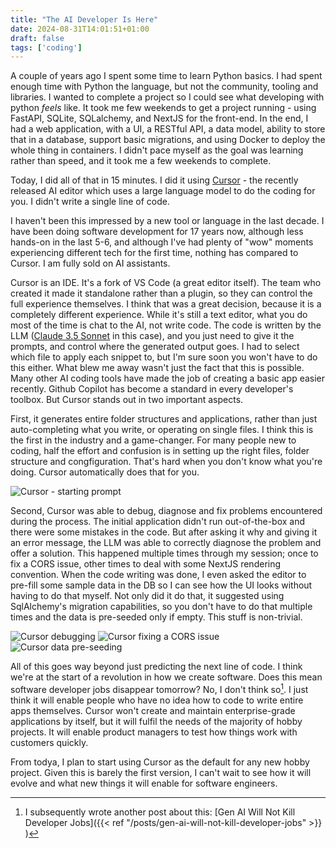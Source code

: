 ```yaml
---
title: "The AI Developer Is Here"
date: 2024-08-31T14:01:51+01:00
draft: false
tags: ['coding']
---
```


A couple of years ago I spent some time to learn Python basics. I had spent enough time with Python the language, but not the community, tooling and libraries. I wanted to complete a project so I could see what developing with python *feels* like. It took me few weekends to get a project running - using FastAPI, SQLite, SQLalchemy, and NextJS for the front-end. In the end, I had a web application, with a UI, a RESTful API, a data model, ability to store that in a database, support basic migrations, and using Docker to deploy the whole thing in containers. I didn't pace myself as the goal was learning rather than speed, and it took me a few weekends to complete.

Today, I did all of that in 15 minutes. I did it using [Cursor](https://www.cursor.com/) - the recently released AI editor which uses a large language model to do the coding for you. I didn't write a single line of code.

I haven't been this impressed by a new tool or language in the last decade. I have been doing software development for 17 years now, although less hands-on in the last 5-6, and although I've had plenty of "wow" moments experiencing different tech for the first time, nothing has compared to Cursor. I am fully sold on AI assistants.

Cursor is an IDE. It's a fork of VS Code (a great editor itself). The team who created it made it standalone rather than a plugin, so they can control the full experience themselves. I think that was a great decision, because it is a completely different experience. While it's still a text editor, what you do most of the time is chat to the AI, not write code. The code is written by the LLM ([Claude 3.5 Sonnet](https://www.anthropic.com/news/claude-3-5-sonnet) in this case), and you just need to give it the prompts, and control where the generated output goes. I had to select which file to apply each snippet to, but I'm sure soon you won't have to do this either. What blew me away wasn't just the fact that this is possible. Many other AI coding tools have made the job of creating a basic app easier recently. Github Copilot has become a standard in every developer's toolbox. But Cursor stands out in two important aspects.

First, it generates entire folder structures and applications, rather than just auto-completing what you write, or operating on single files. I think this is the first in the industry and a game-changer. For many people new to coding, half the effort and confusion is in setting up the right files, folder structure and congfiguration. That's hard when you don't know what you're doing. Cursor automatically does that for you. 

![Cursor - starting prompt](/images/Cursor-first-prompt.png)

Second, Cursor was able to debug, diagnose and fix problems encountered during the process. The initial application didn't run out-of-the-box and there were some mistakes in the code. But after asking it why and giving it an error message, the LLM was able to correctly diagnose the problem and offer a solution. This happened multiple times through my session; once to fix a CORS issue, other times to deal with some NextJS rendering convention. When the code writing was done, I even asked the editor to pre-fill some sample data in the DB so I can see how the UI looks without having to do that myself. Not only did it do that, it suggested using SqlAlchemy's migration capabilities, so you don't have to do that multiple times and the data is pre-seeded only if empty. This stuff is non-trivial.

![Cursor debugging](/images/Cursor-debugging.png)
![Cursor fixing a CORS issue](/images/Cursor-CORS.png)
![Cursor data pre-seeding](/images/Cursor-db-seeding.png)

All of this goes way beyond just predicting the next line of code. I think we're at the start of a revolution in how we create software. Does this mean software developer jobs disappear tomorrow? No, I don't think so[^1]. I just think it will enable people who have no idea how to code to write entire apps themselves. Cursor won't create and maintain enterprise-grade applications by itself, but it will fulfil the needs of the majority of hobby projects. It will enable product managers to test how things work with customers quickly.

From todya, I plan to start using Cursor as the default for any new hobby project. Given this is barely the first version, I can't wait to see how it will evolve and what new things it will enable for software engineers.

[^1]: I subsequently wrote another post about this: [Gen AI Will Not Kill Developer Jobs]({{< ref "/posts/gen-ai-will-not-kill-developer-jobs" >}} )